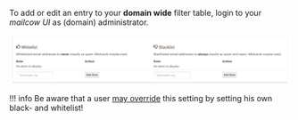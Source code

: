 To add or edit an entry to your **domain wide** filter table, login to your *mailcow UI* as (domain) administrator.

![Black- and Whitelist configuration](images/mailcow-bl_wl.png)


!!! info
    Be aware that a user [may override](u_e-mailcow_ui-spamfilter.md) this setting by setting his own black- and whitelist!
